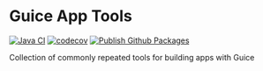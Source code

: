 # Guice App Tools
[![Java CI](https://github.com/JFL110/guice-app-tools/workflows/Java%20CI/badge.svg?x=y)](https://github.com/JFL110/guice-app-tools/actions) [![codecov](https://codecov.io/gh/JFL110/guice-app-tools/branch/master/graph/badge.svg?x=y)](https://codecov.io/gh/JFL110/guice-app-tools) [![Publish Github Packages](https://github.com/JFL110/guice-app-tools/workflows/Publish%20Github%20Packages/badge.svg?x=y)](https://github.com/JFL110/guice-app-tools/actions?query=workflow%3A%22Publish+Github+Packages%22)

Collection of commonly repeated tools for building apps with Guice
